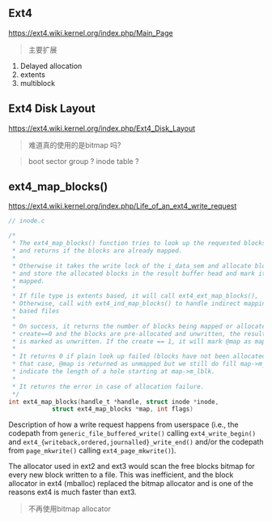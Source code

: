 ## Ext4
https://ext4.wiki.kernel.org/index.php/Main_Page

> 主要扩展
1. Delayed allocation
2. extents
3. multiblock 

## Ext4 Disk Layout
https://ext4.wiki.kernel.org/index.php/Ext4_Disk_Layout

> 难道真的使用的是bitmap 吗?

> boot sector
> group ? inode table ?

## ext4_map_blocks()
https://ext4.wiki.kernel.org/index.php/Life_of_an_ext4_write_request


```c
// inode.c

/*
 * The ext4_map_blocks() function tries to look up the requested blocks,
 * and returns if the blocks are already mapped.
 *
 * Otherwise it takes the write lock of the i_data_sem and allocate blocks
 * and store the allocated blocks in the result buffer head and mark it
 * mapped.
 *
 * If file type is extents based, it will call ext4_ext_map_blocks(),
 * Otherwise, call with ext4_ind_map_blocks() to handle indirect mapping
 * based files
 *
 * On success, it returns the number of blocks being mapped or allocated.  if
 * create==0 and the blocks are pre-allocated and unwritten, the resulting @map
 * is marked as unwritten. If the create == 1, it will mark @map as mapped.
 *
 * It returns 0 if plain look up failed (blocks have not been allocated), in
 * that case, @map is returned as unmapped but we still do fill map->m_len to
 * indicate the length of a hole starting at map->m_lblk.
 *
 * It returns the error in case of allocation failure.
 */
int ext4_map_blocks(handle_t *handle, struct inode *inode,
		    struct ext4_map_blocks *map, int flags)
```

Description of how a write request happens from userspace (i.e., the codepath from `generic_file_buffered_write()` calling
`ext4_write_begin()` and `ext4_{writeback,ordered,journalled}_write_end()` and/or the codepath from `page_mkwrite()` calling `ext4_page_mkwrite()`).

The allocator used in ext2 and ext3 would scan the free blocks bitmap for every new block written to a file. This was inefficient, and the block allocator in ext4 (mballoc) replaced the bitmap allocator and is one of the reasons ext4 is much faster than ext3.
> 不再使用bitmap allocator

